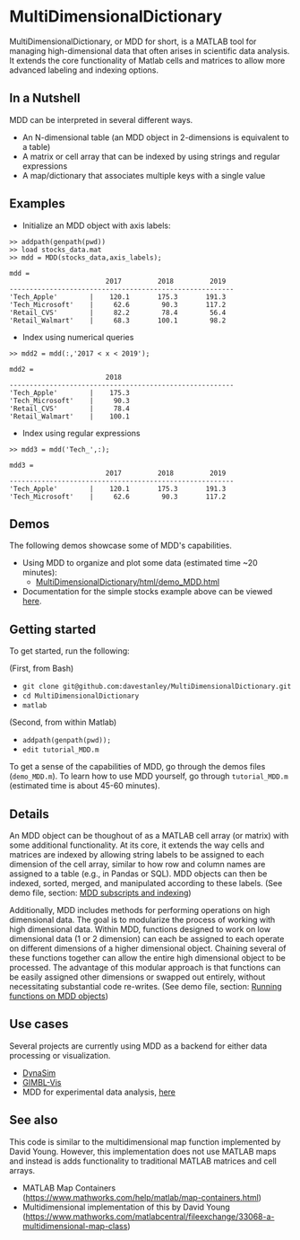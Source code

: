 # MultiDimensionalDictionary
MultiDimensionalDictionary, or MDD for short, is a MATLAB tool for managing high-dimensional data that often arises in scientific data analysis. It extends the core functionality of Matlab cells and matrices to allow more advanced labeling and indexing options. 

## In a Nutshell
MDD can be interpreted in several different ways. 
- An N-dimensional table (an MDD object in 2-dimensions is equivalent to a table)
- A matrix or cell array that can be indexed by using strings and regular expressions
- A map/dictionary that associates multiple keys with a single value

## Examples
- Initialize an MDD object with axis labels:
```
>> addpath(genpath(pwd))
>> load stocks_data.mat
>> mdd = MDD(stocks_data,axis_labels);
```
```
mdd = 
                        2017         2018         2019  
--------------------------------------------------------
'Tech_Apple'        |    120.1       175.3       191.3
'Tech_Microsoft'    |     62.6        90.3       117.2
'Retail_CVS'        |     82.2        78.4        56.4
'Retail_Walmart'    |     68.3       100.1        98.2

```
- Index using numerical queries
```
>> mdd2 = mdd(:,'2017 < x < 2019');
```
```
mdd2 = 
                        2018  
--------------------------------------------------------
'Tech_Apple'        |    175.3
'Tech_Microsoft'    |     90.3
'Retail_CVS'        |     78.4
'Retail_Walmart'    |    100.1
```
- Index using regular expressions
```
>> mdd3 = mdd('Tech_',:);
```
```
mdd3 = 
                        2017         2018         2019  
--------------------------------------------------------
'Tech_Apple'        |    120.1       175.3       191.3
'Tech_Microsoft'    |     62.6        90.3       117.2

```

## Demos
The following demos showcase some of MDD's capabilities.
- Using MDD to organize and plot some data (estimated time ~20 minutes):
    - [MultiDimensionalDictionary/html/demo_MDD.html](http://htmlpreview.github.com?https://github.com/davestanley/MultiDimensionalDictionary/blob/master/html/demo_MDD.html)
- Documentation for the simple stocks example above can be viewed [here](http://htmlpreview.github.io/?https://github.com/davestanley/MultiDimensionalDictionary/blob/master/html/demo_MDD_simple.html).

## Getting started
To get started, run the following:

(First, from Bash)
- `git clone git@github.com:davestanley/MultiDimensionalDictionary.git`
- `cd MultiDimensionalDictionary`
- `matlab`

(Second, from within Matlab)
- `addpath(genpath(pwd));`
- `edit tutorial_MDD.m`

To get a sense of the capabilities of MDD, go through the demos files (`demo_MDD.m`). To learn how to use MDD yourself, go through `tutorial_MDD.m` (estimated time is about 45-60 minutes).

## Details
An MDD object can be thoughout of as a MATLAB cell array (or matrix) with some additional functionality. At its core, it extends the way cells and matrices are indexed by allowing string labels to be assigned to each dimension of the cell array, similar to how row and column names are assigned to a table (e.g., in Pandas or SQL). MDD objects can then be indexed, sorted, merged, and manipulated according to these labels. (See demo file, section: [MDD subscripts and indexing](https://htmlpreview.github.io/?https://github.com/davestanley/MultiDimensionalDictionary/blob/master/html/demo_MDD.html#15))

Additionally, MDD includes methods for performing operations on high dimensional data. The goal is to modularize the process of working with high dimensional data. Within MDD, functions designed to work on low dimensional data (1 or 2 dimension) can each be assigned to each operate on different dimensions of a higher dimensional object. Chaining several of these functions together can allow the entire high dimensional object to be processed. The advantage of this modular approach is that functions can be easily assigned other dimensions or swapped out entirely, without necessitating substantial code re-writes. (See demo file, section: [Running functions on MDD objects](https://htmlpreview.github.io/?https://github.com/davestanley/MultiDimensionalDictionary/blob/master/html/demo_MDD.html#24))

## Use cases
Several projects are currently using MDD as a backend for either data processing or visualization.
- [DynaSim](https://github.com/DynaSim/DynaSim)
- [GIMBL-Vis](https://github.com/erik-roberts/GIMBL-Vis)
- MDD for experimental data analysis, [here](https://github.com/benpolletta/PD_Data)

## See also
This code is similar to the multidimensional map function implemented by David Young. However, this implementation does not use MATLAB maps and instead is adds functionality to traditional MATLAB matrices and cell arrays.
- MATLAB Map Containers (https://www.mathworks.com/help/matlab/map-containers.html)
- Multidimensional implementation of this by David Young (https://www.mathworks.com/matlabcentral/fileexchange/33068-a-multidimensional-map-class)
